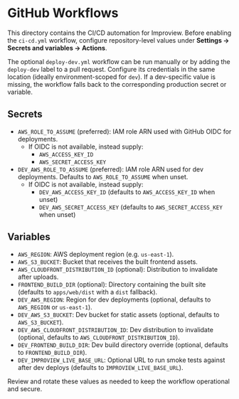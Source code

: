 # GitHub Workflows

This directory contains the CI/CD automation for Improview. Before enabling the `ci-cd.yml` workflow, configure repository-level values under **Settings → Secrets and variables → Actions**.

The optional `deploy-dev.yml` workflow can be run manually or by adding the `deploy-dev` label to a pull request. Configure its credentials in the same location (ideally environment-scoped for `dev`). If a dev-specific value is missing, the workflow falls back to the corresponding production secret or variable.

## Secrets
- `AWS_ROLE_TO_ASSUME` (preferred): IAM role ARN used with GitHub OIDC for deployments.
  - If OIDC is not available, instead supply:
    - `AWS_ACCESS_KEY_ID`
    - `AWS_SECRET_ACCESS_KEY`
- `DEV_AWS_ROLE_TO_ASSUME` (preferred): IAM role ARN used for dev deployments. Defaults to `AWS_ROLE_TO_ASSUME` when unset.
  - If OIDC is not available, instead supply:
    - `DEV_AWS_ACCESS_KEY_ID` (defaults to `AWS_ACCESS_KEY_ID` when unset)
    - `DEV_AWS_SECRET_ACCESS_KEY` (defaults to `AWS_SECRET_ACCESS_KEY` when unset)

## Variables
- `AWS_REGION`: AWS deployment region (e.g. `us-east-1`).
- `AWS_S3_BUCKET`: Bucket that receives the built frontend assets.
- `AWS_CLOUDFRONT_DISTRIBUTION_ID` (optional): Distribution to invalidate after uploads.
- `FRONTEND_BUILD_DIR` (optional): Directory containing the built site (defaults to `apps/web/dist` with a `dist` fallback).
- `DEV_AWS_REGION`: Region for dev deployments (optional, defaults to `AWS_REGION` or `us-east-1`).
- `DEV_AWS_S3_BUCKET`: Dev bucket for static assets (optional, defaults to `AWS_S3_BUCKET`).
- `DEV_AWS_CLOUDFRONT_DISTRIBUTION_ID`: Dev distribution to invalidate (optional, defaults to `AWS_CLOUDFRONT_DISTRIBUTION_ID`).
- `DEV_FRONTEND_BUILD_DIR`: Dev build directory override (optional, defaults to `FRONTEND_BUILD_DIR`).
- `DEV_IMPROVIEW_LIVE_BASE_URL`: Optional URL to run smoke tests against after dev deploys (defaults to `IMPROVIEW_LIVE_BASE_URL`).

Review and rotate these values as needed to keep the workflow operational and secure.
